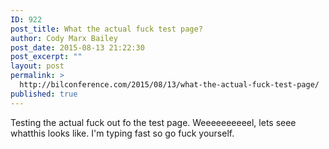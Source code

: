 ```yaml
---
ID: 922
post_title: What the actual fuck test page?
author: Cody Marx Bailey
post_date: 2015-08-13 21:22:30
post_excerpt: ""
layout: post
permalink: >
  http://bilconference.com/2015/08/13/what-the-actual-fuck-test-page/
published: true
---
```

Testing the actual fuck out fo the test page. Weeeeeeeeeel, lets seee whatthis looks like. I'm typing fast so go fuck yourself.